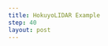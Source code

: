 ```yaml
---
title: HokuyoLIDAR Example
step: 40
layout: post
---
```


<script src='https://gist.github.com/madhephaestus/d5eb9897035f6827636d.js'></script>